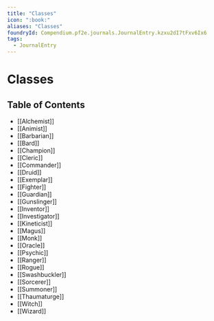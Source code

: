 ```yaml
---
title: "Classes"
icon: ":book:"
aliases: "Classes"
foundryId: Compendium.pf2e.journals.JournalEntry.kzxu2dI7tFxv6Ix6
tags:
  - JournalEntry
---
```


# Classes

## Table of Contents

- [[Alchemist]]
- [[Animist]]
- [[Barbarian]]
- [[Bard]]
- [[Champion]]
- [[Cleric]]
- [[Commander]]
- [[Druid]]
- [[Exemplar]]
- [[Fighter]]
- [[Guardian]]
- [[Gunslinger]]
- [[Inventor]]
- [[Investigator]]
- [[Kineticist]]
- [[Magus]]
- [[Monk]]
- [[Oracle]]
- [[Psychic]]
- [[Ranger]]
- [[Rogue]]
- [[Swashbuckler]]
- [[Sorcerer]]
- [[Summoner]]
- [[Thaumaturge]]
- [[Witch]]
- [[Wizard]]